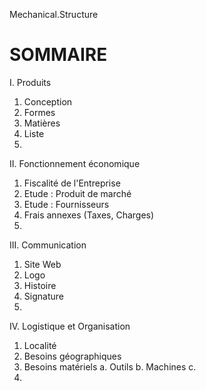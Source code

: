  Mechanical.Structure

# SOMMAIRE


I. Produits

 1. Conception
 2. Formes
 3. Matières
 4. Liste
 5.
 

II. Fonctionnement économique

 1. Fiscalité de l'Entreprise
 2. Etude : Produit de marché
 3. Etude : Fournisseurs
 4. Frais annexes (Taxes, Charges)
 5. 


III. Communication

 1. Site Web
 2. Logo
 3. Histoire
 4. Signature
 5.
 
 
IV. Logistique et Organisation

 1. Localité
 2. Besoins géographiques
 3. Besoins matériels
    a. Outils
    b. Machines
    c.
 4. 
